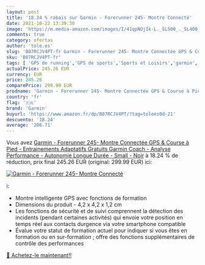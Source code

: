 ```yaml
---
layout: post
title: '18.24 % rabais sur Garmin - Forerunner 245- Montre Connecté'
date: 2021-10-22 13:39:30
image: 'https://m.media-amazon.com/images/I/41qpNOjIk-L._SL500_._SL400_.jpg'
comments: true
category: ofertas
author: 'tole.es'
slug: 'B07RCJV4PT-fr Garmin - Forerunner 245- Montre Connectée GPS & Course à...'
sku: 'B07RCJV4PT-fr'
tags: [ 'GPS de running','GPS de sports','Sports et Loisirs','garmin','Électronique sportive', ]
actualPrice: 245.26 EUR
currency: EUR
price: 245.26
comparePrice: 299.99 EUR
prodname: 'Garmin - Forerunner 245- Montre Connectée GPS & Course à Pied - Entrainements Adaptatifs Gratuits Garmin Coach - Analyse Performance - Autonomie Longue Durée - Small - Noir'
country: 'fr'
flag: '🇫🇷'
brand: 'Garmin'
buyurl: 'https://www.amazon.fr/dp/B07RCJV4PT/?tag=tolees0d-21'
descuento: '18.24'
average: '206.71'
---
```


Vous avez [Garmin - Forerunner 245- Montre Connectée GPS & Course à Pied - Entrainements Adaptatifs Gratuits Garmin Coach - Analyse Performance - Autonomie Longue Durée - Small - Noir](https://www.amazon.fr/dp/B07RCJV4PT/?tag=tolees0d-21)  à  18.24 % de réduction, prix final  245.26 EUR (original: 299.99 EUR) ici:

[![Garmin - Forerunner 245- Montre Connecté](https://m.media-amazon.com/images/I/41qpNOjIk-L._SL500_._SL400_.jpg)](https://www.amazon.fr/dp/B07RCJV4PT/?tag=tolees0d-21)

ℹ️:

- Montre intelligente GPS avec fonctions de formation
- Dimensions du produit - 4,2 x 4,2 x 1,2 cm
- Les fonctions de sécurité et de suivi comprennent la détection des incidents (pendant certaines activités) qui envoie votre position en temps réel aux contacts durgence via votre smartphone compatible
- Évalue votre statut de formation actuel pour indiquer si vous êtes en formation ou en sur-formation ; offre des fonctions supplémentaires de contrôle des performances

[🛒 Achetez-le maintenant!!](https://www.amazon.fr/dp/B07RCJV4PT/?tag=tolees0d-21)
